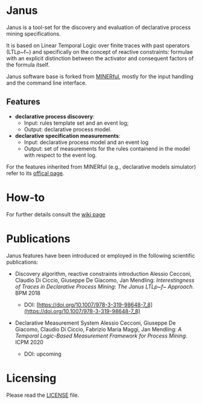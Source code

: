 Janus
=========================
Janus is a tool-set for the discovery and evaluation of declarative process mining specifications.

It is based on Linear Temporal Logic over finite traces with past operators (LTLp~f~) and specifically on the concept  of reactive constraints: formulae with an explicit distinction between the activator and consequent factors of the formula itself.

Janus software base is forked from [MINERful](https://github.com/cdc08x/MINERful), mostly for the input handling and the command line interface.

Features
---------------------------------------
- **declarative process discovery**: 
	- Input:    rules template set and an event log;
	- Output: declarative process model.
- **declarative specification measurements**: 
	- Input: declarative process model and an event log
	- Output: set of measurements for the rules containend in the model with respect to the event log.

For the features inherited from MINERful (e.g., declarative models simulator) refer to its [offical page](https://github.com/cdc08x/MINERful).


How-to
=========================

For further details consult the [wiki page](https://github.com/Oneiroe/Janus/wiki) 


Publications
=========================
Janus features have been introduced or employed in the following scientific publications:

- Discovery algorithm, reactive constraints introduction
Alessio Cecconi, Claudio Di Ciccio, Giuseppe De Giacomo, Jan Mendling:
*Interestingness of Traces in Declarative Process Mining: The Janus LTLp~f~ Approach*. BPM 2018
	- DOI: [https://doi.org/10.1007/978-3-319-98648-7_8](https://doi.org/10.1007/978-3-319-98648-7_8)

- Declarative Measurement System
Alessio Cecconi, Giuseppe De Giacomo, Claudio Di Ciccio, Fabrizio Maria Maggi, Jan Mendling:
*A Temporal Logic-Based Measurement Framework for Process Mining*. ICPM 2020
	- DOI: upcoming


Licensing
=========================
Please read the [LICENSE](https://github.com/Oneiroe/MINERful/blob/master/LICENSE) file.

